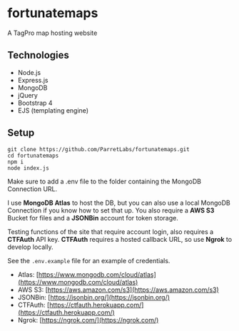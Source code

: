 # fortunatemaps

A TagPro map hosting website

## Technologies
- Node.js
- Express.js
- MongoDB
- jQuery
- Bootstrap 4
- EJS (templating engine)

## Setup
```
git clone https://github.com/ParretLabs/fortunatemaps.git
cd fortunatemaps
npm i
node index.js
```

Make sure to add a .env file to the folder containing the MongoDB Connection URL.

I use **MongoDB Atlas** to host the DB, but you can also use a local MongoDB Connection if you know how to set that up. You also require a **AWS S3** Bucket for files and a **JSONBin** account for token storage.

Testing functions of the site that require account login, also requires a **CTFAuth** API key. **CTFAuth** requires a hosted callback URL, so use **Ngrok** to develop locally.

See the `.env.example` file for an example of credentials.

- Atlas: [https://www.mongodb.com/cloud/atlas](https://www.mongodb.com/cloud/atlas)
- AWS S3: [https://aws.amazon.com/s3](https://aws.amazon.com/s3)
- JSONBin: [https://jsonbin.org/](https://jsonbin.org/)
- CTFAuth: [https://ctfauth.herokuapp.com/](https://ctfauth.herokuapp.com/)
- Ngrok: [https://ngrok.com/](https://ngrok.com/)